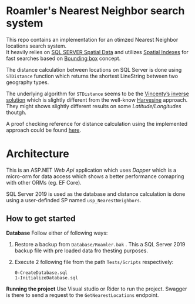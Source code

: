 # Roamler's Nearest Neighbor search system

This repo contains an implementation for an otimzed Nearest Neighbor locations search system.  
It heavily relies on [SQL SERVER Spatial Data](https://docs.microsoft.com/en-us/sql/relational-databases/spatial/spatial-data-sql-server) and utilizes [Spatial Indexes](https://docs.microsoft.com/en-us/sql/relational-databases/spatial/create-modify-and-drop-spatial-indexes) for fast searches based on [Bounding box](https://aboutsqlserver.com/2013/09/03/optimizing-sql-server-spatial-queries-with-bounding-box/)  concept.

The distance calculation between locations on SQL Server is done using `STDistance` function which returns the shortest LineString between two geography types.

The underlying algorithm for `STDistance` seems to be the [Vincenty’s inverse solution](http://www.movable-type.co.uk/scripts/latlong-vincenty.html) which is slightly different from the well-know [Harvesine](http://www.movable-type.co.uk/scripts/latlong.html)  approach. They might shows slightly different results on some *Latitude/Longitudes* thoutgh.

A proof checking reference for distance calculation using the implemented approach could be found [here](https://geodesyapps.ga.gov.au/vincenty-inverse).


# Architecture
This is an ASP.NET  *Web Api* application which uses *Dapper* which is a micro-orm for data access which shows a better performance comapring with other ORMs (eg. EF Core).

SQL Server 2019 is used as the database and distance calculation is done using a user-definded SP named `usp_NearestNeighbors`.

## How to get started

**Database** 
Follow either of following ways:

 1. Restore a backup from `Database/Roamler.bak` .
		 This a SQL Server 2019 backup file with pre loaded data fro thesting purposes.
		 
 2. Execute 2 following file from the path `Tests/Scripts` respectively:
    ```
    0-CreateDatabase.sql
    1-InitializeDatabase.sql
    ```
  
   
**Running the project** 
Use Visual studio or Rider to run the project. Swagger is there to send a request to the `GetNearestLocations` endpoint.
